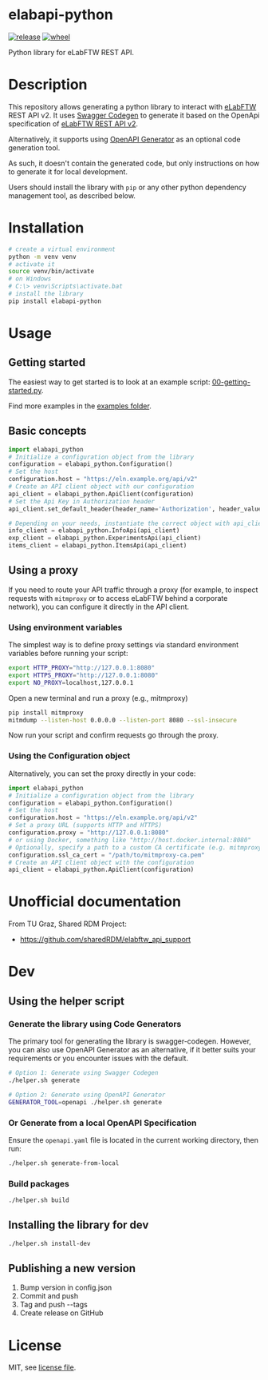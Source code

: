 # elabapi-python

[![release](https://img.shields.io/pypi/v/elabapi-python.svg)](https://pypi.org/project/elabapi-python/)
[![wheel](https://img.shields.io/pypi/wheel/elabapi-python.svg)](https://pypi.org/project/elabapi-python/)

Python library for eLabFTW REST API.

# Description

This repository allows generating a python library to interact with [eLabFTW](https://github.com/elabftw/elabftw) REST API v2. It uses [Swagger Codegen](https://github.com/swagger-api/swagger-codegen/tree/3.0.0) to generate it based on the OpenApi specification of [eLabFTW REST API v2](https://doc.elabftw.net/api/v2/).

Alternatively, it supports using [OpenAPI Generator](https://github.com/OpenAPITools/openapi-generator) as an optional code generation tool.

As such, it doesn't contain the generated code, but only instructions on how to generate it for local development.

Users should install the library with `pip` or any other python dependency management tool, as described below.

# Installation

~~~bash
# create a virtual environment
python -m venv venv
# activate it
source venv/bin/activate
# on Windows
# C:\> venv\Scripts\activate.bat
# install the library
pip install elabapi-python
~~~

# Usage

## Getting started
The easiest way to get started is to look at an example script: [00-getting-started.py](./examples/00-getting-started.py).

Find more examples in the [examples folder](./examples).

## Basic concepts

~~~python
import elabapi_python
# Initialize a configuration object from the library
configuration = elabapi_python.Configuration()
# Set the host
configuration.host = "https://eln.example.org/api/v2"
# Create an API client object with our configuration
api_client = elabapi_python.ApiClient(configuration)
# Set the Api Key in Authorization header
api_client.set_default_header(header_name='Authorization', header_value=5-abc123...)

# Depending on your needs, instantiate the correct object with api_client as argument
info_client = elabapi_python.InfoApi(api_client)
exp_client = elabapi_python.ExperimentsApi(api_client)
items_client = elabapi_python.ItemsApi(api_client)
~~~

## Using a proxy

If you need to route your API traffic through a proxy (for example, to inspect requests with `mitmproxy` or to access eLabFTW behind a corporate network), you can configure it directly in the API client.

### Using environment variables

The simplest way is to define proxy settings via standard environment variables before running your script:
~~~bash
export HTTP_PROXY="http://127.0.0.1:8080"
export HTTPS_PROXY="http://127.0.0.1:8080"
export NO_PROXY=localhost,127.0.0.1
~~~

Open a new terminal and run a proxy (e.g., mitmproxy)

~~~bash
pip install mitmproxy
mitmdump --listen-host 0.0.0.0 --listen-port 8080 --ssl-insecure
~~~

Now run your script and confirm requests go through the proxy.

### Using the Configuration object

Alternatively, you can set the proxy directly in your code:

~~~python
import elabapi_python
# Initialize a configuration object from the library
configuration = elabapi_python.Configuration()
# Set the host
configuration.host = "https://eln.example.org/api/v2"
# Set a proxy URL (supports HTTP and HTTPS)
configuration.proxy = "http://127.0.0.1:8080"
# or using Docker, something like "http://host.docker.internal:8080"
# Optionally, specify a path to a custom CA certificate (e.g. mitmproxy)
configuration.ssl_ca_cert = "/path/to/mitmproxy-ca.pem"
# Create an API client object with the configuration
api_client = elabapi_python.ApiClient(configuration)
~~~

# Unofficial documentation

From TU Graz, Shared RDM Project:

* https://github.com/sharedRDM/elabftw_api_support

# Dev

## Using the helper script

### Generate the library using Code Generators

The primary tool for generating the library is swagger-codegen. However, you can also use OpenAPI Generator as an alternative, if it better suits your requirements or you encounter issues with the default.

~~~bash
# Option 1: Generate using Swagger Codegen
./helper.sh generate

# Option 2: Generate using OpenAPI Generator
GENERATOR_TOOL=openapi ./helper.sh generate
~~~

### Or Generate from a local OpenAPI Specification
Ensure the `openapi.yaml` file is located in the current working directory, then run:
~~~bash
./helper.sh generate-from-local
~~~

### Build packages
~~~bash
./helper.sh build
~~~

## Installing the library for dev

~~~bash
./helper.sh install-dev
~~~

## Publishing a new version

1. Bump version in config.json
2. Commit and push
3. Tag and push --tags
4. Create release on GitHub

# License

MIT, see [license file](./LICENSE).
